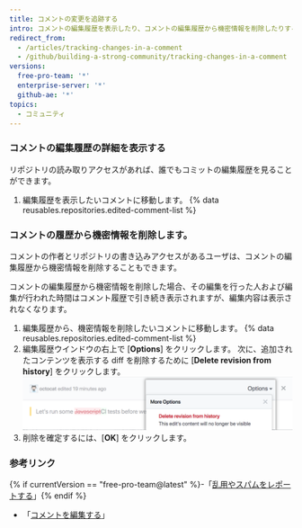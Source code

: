 ```yaml
---
title: コメントの変更を追跡する
intro: コメントの編集履歴を表示したり、コメントの編集履歴から機密情報を削除したりすることができます。
redirect_from:
  - /articles/tracking-changes-in-a-comment
  - /github/building-a-strong-community/tracking-changes-in-a-comment
versions:
  free-pro-team: '*'
  enterprise-server: '*'
  github-ae: '*'
topics:
  - コミュニティ
---
```

### コメントの編集履歴の詳細を表示する

リポジトリの読み取りアクセスがあれば、誰でもコミットの編集履歴を見ることができます。

1. 編集履歴を表示したいコメントに移動します。
{% data reusables.repositories.edited-comment-list %}

### コメントの履歴から機密情報を削除します。

コメントの作者とリポジトリの書き込みアクセスがあるユーザは、コメントの編集履歴から機密情報を削除することもできます。

コメントの編集履歴から機密情報を削除した場合、その編集を行った人および編集が行われた時間はコメント履歴で引き続き表示されますが、編集内容は表示されなくなります。

1. 編集履歴から、機密情報を削除したいコメントに移動します。
{% data reusables.repositories.edited-comment-list %}
3. 編集履歴ウインドウの右上で [**Options**] をクリックします。 次に、追加されたコンテンツを表示する diff を削除するために [**Delete revision from history**] をクリックします。 ![コメントの編集履歴の詳細を削除](/assets/images/help/repository/delete-comment-edit-details.png)
4. 削除を確定するには、[**OK**] をクリックします。

### 参考リンク

{% if currentVersion == "free-pro-team@latest" %}-「[乱用やスパムをレポートする](/articles/reporting-abuse-or-spam)」{% endif %}
- 「[コメントを編集する](/articles/editing-a-comment)」
